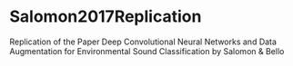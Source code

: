 # Salomon2017Replication
Replication of the Paper Deep Convolutional Neural Networks and Data Augmentation for Environmental Sound Classification by Salomon &amp; Bello
